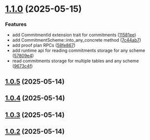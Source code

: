 # [1.1.0](https://github.com/spaceandtimefdn/sxt-node/compare/v1.0.5...v1.1.0) (2025-05-15)


### Features

* add CommitmentId extension trait for commitments ([11581ee](https://github.com/spaceandtimefdn/sxt-node/commit/11581ee76480130535a68425f6cf237b5782aeaa))
* add CommitmentScheme::into_any_concrete method ([7c44ab7](https://github.com/spaceandtimefdn/sxt-node/commit/7c44ab70c610d53963ac59f10960b2bf9bd8ec70))
* add proof plan RPCs ([58fe867](https://github.com/spaceandtimefdn/sxt-node/commit/58fe867507aec70e83ed0a205e528b63d8c2075b))
* add runtime api for reading commitments storage for any scheme ([57809e4](https://github.com/spaceandtimefdn/sxt-node/commit/57809e4437e96371f04edb845e6e6904dd7666d8))
* read commitments storage for multiple tables and any scheme ([9673c4f](https://github.com/spaceandtimefdn/sxt-node/commit/9673c4f66cbae5fd73a034db31b7fd557a21fdf0))



## [1.0.5](https://github.com/spaceandtimefdn/sxt-node/compare/v1.0.4...v1.0.5) (2025-05-14)



## [1.0.4](https://github.com/spaceandtimefdn/sxt-node/compare/v1.0.3...v1.0.4) (2025-05-14)



## [1.0.3](https://github.com/spaceandtimefdn/sxt-node/compare/v1.0.2...v1.0.3) (2025-05-14)



## [1.0.2](https://github.com/spaceandtimefdn/sxt-node/compare/v1.0.1...v1.0.2) (2025-05-14)



